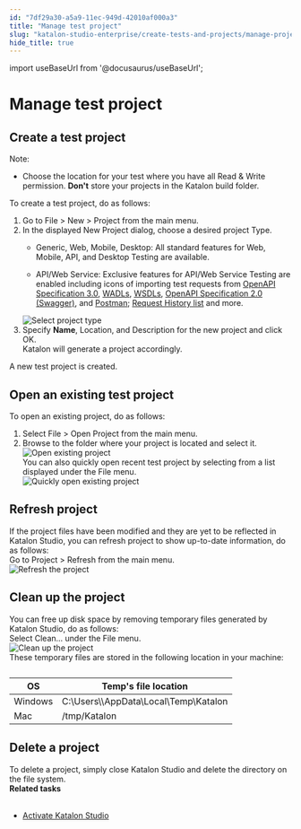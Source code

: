 ```yaml
---
id: "7df29a30-a5a9-11ec-949d-42010af000a3"
title: "Manage test project"
slug: "katalon-studio-enterprise/create-tests-and-projects/manage-projects/manage-test-project"
hide_title: true
---
```

import useBaseUrl from '@docusaurus/useBaseUrl';


# <a id="concept-696" class="anchor_top_offset"/><a id="ariaid-title1" class="anchor_top_offset"/>Manage test project


## <a id="task-1224" class="anchor_top_offset"/>Create a test project 

<section xmlns="http://www.w3.org/1999/xhtml" className="section context"><div className="note note note_note"><span className="note__title">Note:</span> <ul className="ul"><li className="li"><p className="p">Choose the location for your test where you have all Read &amp; Write permission. <strong className="ph b">Don't</strong> store your projects in the Katalon build folder.</p></li></ul></div>To create a test project, do as follows:</section> 
<ol xmlns="http://www.w3.org/1999/xhtml" className="ol steps"><li className="li step stepexpand"><span className="ph cmd">Go to  <span className="ph uicontrol">File</span> &gt;  <span className="ph uicontrol">New</span> &gt; <span className="ph uicontrol">Project</span> from the main menu.</span></li><li className="li step stepexpand"><span className="ph cmd">In the displayed <span className="ph uicontrol">New Project</span> dialog, choose a desired project <span className="ph uicontrol">Type</span>.</span><div className="itemgroup info"><ul className="ul"><li className="li"><span className="ph uicontrol">Generic</span>, <span className="ph uicontrol">Web</span>, <span className="ph uicontrol">Mobile</span>, <span className="ph uicontrol">Desktop</span>: All standard features for Web, Mobile, API, and Desktop Testing are available.</li><li className="li"><p className="p"><span className="ph uicontrol">API/Web Service</span>: Exclusive features for API/Web Service Testing are enabled including icons of importing test requests from <a className="xref j-external-link" href="https://docs.katalon.com/katalon-studio/docs/import-openapi30.html" target="_blank">OpenAPI Specification 3.0</a>, <a className="xref j-external-link" href="https://docs.katalon.com/katalon-studio/docs/import-wadl.html" target="_blank">WADLs</a>, <a className="xref j-external-link" href="https://docs.katalon.com/katalon-studio/docs/import-soap-requests-from-wsdl.html" target="_blank">WSDLs</a>, <a className="xref j-external-link" href="https://docs.katalon.com/katalon-studio/docs/import-rest-requests-from-swagger-20.html" target="_blank">OpenAPI Specification 2.0 (Swagger)</a>, and <a className="xref j-external-link" href="https://docs.katalon.com/katalon-studio/docs/import-soapui.html" target="_blank">Postman</a>; <a className="xref j-external-link" href="https://docs.katalon.com/katalon-studio/docs/request-history.html" target="_blank">Request History list</a> and more.</p></li></ul></div><div className="itemgroup info"><img className="image" width={500} src={useBaseUrl("/96d00b20-99e5-11ec-ad3c-024208599ecc.png")} alt="Select project type" /></div></li><li className="li step stepexpand"><span className="ph cmd">Specify <strong className="ph b"><span className="ph uicontrol">Name</span></strong>, <span className="ph uicontrol">Location</span>, and <span className="ph uicontrol">Description</span> for the new project and click <span className="ph uicontrol">OK</span>.</span><div className="itemgroup stepresult">Katalon will generate a project accordingly.</div></li></ol> 
<section xmlns="http://www.w3.org/1999/xhtml" className="section result">A new test project is created.</section> 

## <a id="task-7782" class="anchor_top_offset"/>Open an existing test project

<section xmlns="http://www.w3.org/1999/xhtml" className="section context">To open an existing project, do as follows:</section> 
<ol xmlns="http://www.w3.org/1999/xhtml" className="ol steps"><li className="li step stepexpand"><span className="ph cmd">Select <span className="ph uicontrol">File</span> &gt;  <span className="ph uicontrol">Open Project</span> from the main menu.</span></li><li className="li step stepexpand"><span className="ph cmd">Browse to the folder where your project is located and select it.</span><div className="itemgroup stepxmp"><img className="image" src={useBaseUrl("/96d73710-99e5-11ec-ad3c-024208599ecc.png")} alt="Open existing project" /></div><div className="itemgroup info">You can also quickly open recent test project by selecting from a list displayed under the <span className="ph uicontrol">File</span> menu.</div><div className="itemgroup stepxmp"><img className="image" src={useBaseUrl("/96d3b4a0-99e5-11ec-ad3c-024208599ecc.png")} alt="Quickly open existing project" /></div></li></ol> 

## <a id="task-5108" class="anchor_top_offset"/>Refresh project

<section xmlns="http://www.w3.org/1999/xhtml" className="section context">If the project files have been modified and they are yet to be reflected in Katalon Studio, you can refresh project to show up-to-date information, do as follows:</section> 
<div xmlns="http://www.w3.org/1999/xhtml" className="li step p"><span className="ph cmd">Go to <span className="ph uicontrol">Project</span> &gt; <span className="ph uicontrol">Refresh</span> from the main menu.</span><div className="itemgroup stepxmp"><img className="image" src={useBaseUrl("/96dab980-99e5-11ec-ad3c-024208599ecc.png")} alt="Refresh the project" /></div></div>

## <a id="task-7188" class="anchor_top_offset"/>Clean up the project

<section xmlns="http://www.w3.org/1999/xhtml" className="section context">You can free up disk space by removing temporary files generated by Katalon Studio, do as follows:</section> 
<div xmlns="http://www.w3.org/1999/xhtml" className="li step p"><span className="ph cmd">Select <span className="ph uicontrol">Clean...</span> under the <span className="ph uicontrol">File</span> menu.</span><div className="itemgroup info"><img className="image" src={useBaseUrl("/96cab3f0-99e5-11ec-ad3c-024208599ecc.png")} alt="Clean up the project" /></div><div className="itemgroup info">These temporary files are stored in the following location in your machine:</div><div className="itemgroup info"><table className="table"><caption /><colgroup><col style={{width: '50%'}} /><col style={{width: '50%'}} /></colgroup><thead className="thead"><tr className><th className="entry anchor_top_offset" id="task-7188__entry__1">OS</th><th className="entry anchor_top_offset" id="task-7188__entry__2">Temp's file location</th></tr></thead><tbody className="tbody"><tr className><td className="entry" headers="task-7188__entry__1 task-7188__entry__2 ">Windows</td><td className="entry" headers="task-7188__entry__1 task-7188__entry__2 "><span className="ph">C:\Users\\AppData\Local\Temp\Katalon</span></td></tr><tr className><td className="entry" headers="task-7188__entry__1 task-7188__entry__2 ">Mac</td><td className="entry" headers="task-7188__entry__1 task-7188__entry__2 "><span className="ph">/tmp/Katalon</span></td></tr></tbody></table></div></div>

## <a id="task-8857" class="anchor_top_offset"/>Delete a project

<div xmlns="http://www.w3.org/1999/xhtml" className="li step p"><span className="ph cmd">To delete a project, simply close Katalon Studio and delete the directory on the file system.</span></div>
<nav xmlns="http://www.w3.org/1999/xhtml" role="navigation" className="related-links"><div className="linklist relinfo reltasks"><strong>Related tasks</strong><br /><br /><ul className="linklist"><li className="linklist"><a className="link" href="/katalon-studio-enterprise/set-up-katalon-studio/installation/install-katalon-studio-on-macoswindows#task-9337">Activate Katalon Studio</a></li></ul></div></nav> 
